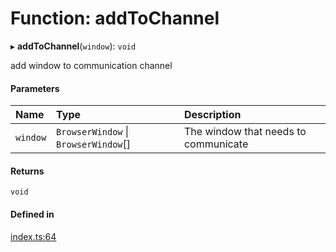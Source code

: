 # Function: addToChannel

▸ **addToChannel**(`window`): `void`

add window to communication channel

#### Parameters

| Name | Type | Description |
| :------ | :------ | :------ |
| `window` | `BrowserWindow` \| `BrowserWindow`[] | The window that needs to communicate |

#### Returns

`void`

#### Defined in

[index.ts:64](https://github.com/savage181855/npm-electron-ipc/blob/cb77096/src/index.ts#L64)
